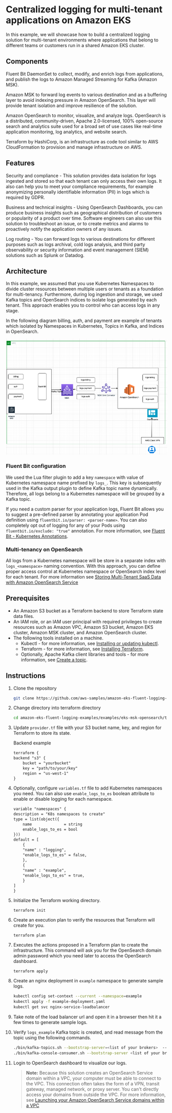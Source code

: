 # Centralized logging for multi-tenant applications on Amazon EKS

In this example, we will showcase how to build a centralized logging solution for multi-tenant environments where applications that belong to different teams or customers run in a shared Amazon EKS cluster.

## Components

Fluent Bit DaemonSet to collect, modify, and enrich logs from applications, and publish the logs to Amazon Managed Streaming for Kafka (Amazon MSK).

Amazon MSK to forward log events to various destination and as a buffering layer to avoid indexing pressure in Amazon OpenSearch. This layer will provide tenant isolation and improve resilience of the solution.

Amazon OpenSearch to monitor, visualize, and analyze logs. OpenSearch is a distributed, community-driven, Apache 2.0-licensed, 100% open-source search and analytics suite used for a broad set of use cases like real-time application monitoring, log analytics, and website search.

Terraform by HashiCorp, is an infrastructure as code tool similar to AWS CloudFormation to provision and manage infrastructure on AWS.

## Features

Security and compliance - This solution provides data isolation for logs ingested and stored so that each tenant can only access their own logs. It also can help you to meet your compliance requirements, for example anonymizing personally identifiable information (PII) in logs which is required by GDPR.

Business and technical insights -  Using OpenSearch Dashboards, you can produce business insights such as geographical distribution of customers or popularity of a product over time. Software engineers can also use this solution to troubleshoot an issue, or to create metrics and alarms to proactively notify the application owners of any issues.

Log routing - You can forward logs to various destinations for different purposes such as logs archival, cold logs analysis, and third party observability or security information and event management (SIEM) solutions such as Splunk or Datadog.

## Architecture

In this example, we assumed that you use Kubernetes Namespaces to divide cluster resources between multiple users or tenants as a foundation for multi-tenancy. Furthermore, during log ingestion and storage, we used Kafka topics and OpenSearch indices to isolate logs generated by each tenant. This approach enables you to control who can access logs in any stage.

 In the following diagram billing, auth, and payment are example of tenants which isolated by Namespaces in Kubernetes, Topics in Kafka, and Indices in OpenSearch.

![Architecture](Ref-Architecture.png?raw=true "Title")

### Fluent Bit configuration

We used the Lua filter plugin to add a key `namespace` with value of Kubernetes namespace name prefixed by `logs_`. This key is subsequently used in the Kafka output plugin to define Kafka topic name dynamically. Therefore, all logs belong to a Kubernetes namespace will be grouped by a Kafka topic.

If you need a custom parser for your application logs, Fluent Bit allows you to suggest a pre-defined parser by annotating your application Pod definition using `fluentbit.io/parser: <parser-name>`. You can also completely opt out of logging for any of your Pods using `fluentbit.io/exclude: "true"` annotation. For more information, see [Fluent Bit - Kubernetes Annotations](https://docs.fluentbit.io/manual/pipeline/filters/kubernetes#kubernetes-annotations).

### Multi-tenancy on OpenSearch

All logs from a Kubernetes namespace will be store in a separate index with `logs_<namespace>` naming convention. With this approach, you can define proper access control at Kubernetes namespace or OpenSearch index level for each tenant. For more information see [Storing Multi-Tenant SaaS Data with Amazon OpenSearch Service](https://aws.amazon.com/blogs/apn/storing-multi-tenant-saas-data-with-amazon-opensearch-service/)

## Prerequisites

* An Amazon S3 bucket as a Terraform backend to store Terraform state data files.
* An IAM role, or an IAM user principal with required privileges to create resources such as Amazon VPC, Amazon S3 bucket, Amazon EKS cluster, Amazon MSK cluster, and Amazon OpenSearch cluster.
* The following tools installed on a machine.
  * Kubectl - for more information, see [Installing or updating kubectl](https://docs.aws.amazon.com/eks/latest/userguide/install-kubectl.html).
  * Terraform - for more information, see [Installing Terraform](https://developer.hashicorp.com/terraform/tutorials/aws-get-started/install-cli).
  * Optionally, Apache Kafka client libraries and tools - for more information, see [Create a topic](https://docs.aws.amazon.com/msk/latest/developerguide/create-topic.html).

## Instructions

1. Clone the repository

    ```bash
    git clone https://github.com/aws-samples/amazon-eks-fluent-logging-examples.git
    ```

2. Change directory into terraform directory

    ```bash
    cd amazon-eks-fluent-logging-examples/examples/eks-msk-opensearch/terraform
    ```

3. Update `provider.tf` file with your S3 bucket name, key, and region for Terraform to store its state.

    Backend example

    ```hcl
    terraform {
    backend "s3" {
        bucket = "yourbucket"
        key = "path/to/your/key"
        region = "us-west-1"
    }
    ```

4. Optionally, configure `variables.tf` file to add Kubernetes namespaces you need. You can also use `enable_logs_to_es` boolean attribute to enable or disable logging for each namespace.

    ```hcl
    variable "namespaces" {
    description = "K8s namespaces to create"
    type = list(object({
        name              = string
        enable_logs_to_es = bool
    }))
    default = [
        {
        "name" : "logging",
        "enable_logs_to_es" = false,
        },
        {
        "name" : "example",
        "enable_logs_to_es" = true,
        }
    ]
    }
    ```

5. Initialize the Terraform working directory.

    ```hcl
    terraform init
    ```

6. Create an execution plan to verify the resources that Terraform will create for you.

    ```hcl
    terraform plan
    ```

7. Executes the actions proposed in a Terraform plan to create the infrastructure. This command will ask you for the OpenSearch domain admin password which you need later to access the OpenSearch dashboard.

    ```hcl
    terraform apply
    ```

8. Create an nginx deployment in `example` namespace to generate sample logs.

    ```bash
    kubectl config set-context --current --namespace=example
    kubectl apply -f example-deployment.yaml
    kubectl get svc nginx-service-loadbalancer
    ```

9. Take note of the load balancer url and open it in a browser then hit it a few times to generate sample logs.

10. Verify `logs_example` Kafka topic is created, and read message from the topic using the following commands.

    ```bash
    ./bin/kafka-topics.sh --bootstrap-server=<list of your brokers>  --list
    ./bin/kafka-console-consumer.sh --bootstrap-server <list of your brokers> --topic logs_example
    ```

11. Login to OpenSearch dashboard to visualize our logs.

    > **Note:** Because this solution creates an OpenSearch Service domain within a VPC, your computer must be able to connect to the VPC. This connection often takes the form of a VPN, transit gateway, managed network, or proxy server. You can't directly access your domains from outside the VPC. For more information, see [Launching your Amazon OpenSearch Service domains within a VPC](https://docs.aws.amazon.com/opensearch-service/latest/developerguide/vpc.html)
